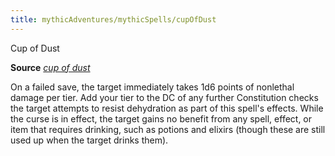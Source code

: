```yaml
---
title: mythicAdventures/mythicSpells/cupOfDust
---
```

Cup of Dust

**Source** [_cup of dust_](advanced/spells/cupOfDust#_cup-of-dust)

On a failed save, the target immediately takes 1d6 points of nonlethal damage per tier. Add your tier to the DC of any further Constitution checks the target attempts to resist dehydration as part of this spell's effects. While the curse is in effect, the target gains no benefit from any spell, effect, or item that requires drinking, such as potions and elixirs (though these are still used up when the target drinks them).


